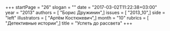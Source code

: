 +++
startPage = "26"
slogan = ""
date = "2017-03-02T11:22:38+03:00"
year = "2013"
authors = [ "Борис Дружинин",]
issues = [ "2013_10",]
side = "left"
illustrators = [ "Артём Костюкевич",]
month = "10"
rubrics = [ "Детективные истории",]
title = "Успеть до рассвета"
+++
